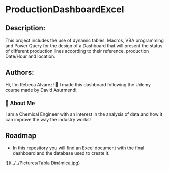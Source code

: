 # ProductionDashboardExcel
## Description:
This project includes the use of dynamic tables, Macros, VBA programming and Power Query for the design of a Dashboard that will present the status of different production lines according to their reference, production Date/Hour and location.


## Authors:
Hi, I'm Rebeca Alvarez! 👋 I made this dashboard following the Udemy course made by David Asurmendi.

### 🚀 About Me
I am a Chemical Engineer with an interest in the analysis of data and how it can improve the way the industry works!

## Roadmap

- In this repository you will find an Excel document with the final dashboard and the database used to create it.


![](../../Pictures/Tabla Dinámica.jpg)